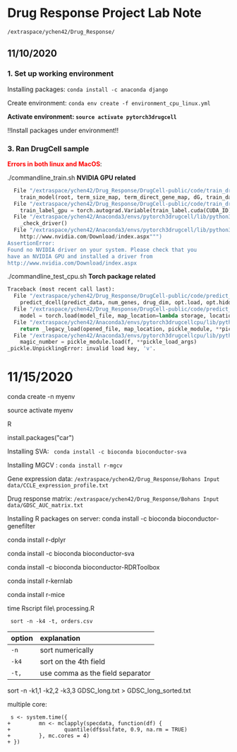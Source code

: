 # Drug Response Project Lab Note
```/extraspace/ychen42/Drug_Response/```

## 11/10/2020
### 1. Set up working environment
 Installing packages: ```conda install -c anaconda django```

 Create environment: ```conda env create -f environment_cpu_linux.yml```

 **Activate environment: ```source activate pytorch3drugcell```**

!!Install packages under environment!!



### 3. Ran DrugCell sample

<span style="color:red">**Errors in both linux and MacOS**</span>:

./commandline_train.sh     **NVIDIA GPU related**

```python
  File "/extraspace/ychen42/Drug_Response/DrugCell-public/code/train_drugcell.py", line 206, in <module>
    train_model(root, term_size_map, term_direct_gene_map, dG, train_data, num_genes, drug_dim, opt.modeldir, opt.epoch, opt.batchsize, opt.lr, num_hiddens_genotype, num_hiddens_drug, num_hiddens_final, cell_features, drug_features)
  File "/extraspace/ychen42/Drug_Response/DrugCell-public/code/train_drugcell.py", line 54, in train_model
    train_label_gpu = torch.autograd.Variable(train_label.cuda(CUDA_ID))
  File "/extraspace/ychen42/Anaconda3/envs/pytorch3drugcell/lib/python3.7/site-packages/torch/cuda/__init__.py", line 178, in _lazy_init
    _check_driver()
  File "/extraspace/ychen42/Anaconda3/envs/pytorch3drugcell/lib/python3.7/site-packages/torch/cuda/__init__.py", line 99, in _check_driver
    http://www.nvidia.com/Download/index.aspx""")
AssertionError:
Found no NVIDIA driver on your system. Please check that you
have an NVIDIA GPU and installed a driver from
http://www.nvidia.com/Download/index.aspx
```

./commandline_test_cpu.sh   **Torch  package related** 
```Python
Traceback (most recent call last):
  File "/extraspace/ychen42/Drug_Response/DrugCell-public/code/predict_drugcell_cpu.py", line 92, in <module>
    predict_dcell(predict_data, num_genes, drug_dim, opt.load, opt.hidden, opt.batchsize, opt.result, cell_features, drug_features)
  File "/extraspace/ychen42/Drug_Response/DrugCell-public/code/predict_drugcell_cpu.py", line 19, in predict_dcell
    model = torch.load(model_file, map_location=lambda storage, location: storage)
  File "/extraspace/ychen42/Anaconda3/envs/pytorch3drugcellcpu/lib/python3.7/site-packages/torch/serialization.py", line 529, in load
    return _legacy_load(opened_file, map_location, pickle_module, **pickle_load_args)
  File "/extraspace/ychen42/Anaconda3/envs/pytorch3drugcellcpu/lib/python3.7/site-packages/torch/serialization.py", line 692, in _legacy_load
    magic_number = pickle_module.load(f, **pickle_load_args)
_pickle.UnpicklingError: invalid load key, 'v'.

```



# 11/15/2020



conda create -n myenv

source activate myenv

R

install.packages("car")



Installing SVA: ``` conda install -c bioconda bioconductor-sva```

Installing MGCV : ```conda install r-mgcv```



Gene expression data: ```/extraspace/ychen42/Drug_Response/Bohans Input data/CCLE_expression_profile.txt```

Drug response matrix: ```/extraspace/ychen42/Drug_Response/Bohans Input data/GDSC_AUC_matrix.txt```

Installing R packages on server: conda install -c bioconda bioconductor-genefilter

conda install r-dplyr

conda install -c bioconda bioconductor-sva

conda install -c bioconda bioconductor-RDRToolbox

conda install r-kernlab

conda install r-mice

time Rscript file\ processing.R



```
 sort -n -k4 -t, orders.csv
```

| option | explanation                      |
| :----- | :------------------------------- |
| `-n`   | sort numerically                 |
| `-k4`  | sort on the 4th field            |
| `-t,`  | use comma as the field separator |



sort -n -k1,1 -k2,2 -k3,3 GDSC_long.txt > GDSC_long_sorted.txt



multiple core:

```
 s <- system.time({
+         mn <- mclapply(specdata, function(df) {
+                 quantile(df$sulfate, 0.9, na.rm = TRUE)
+         }, mc.cores = 4)
+ })
```